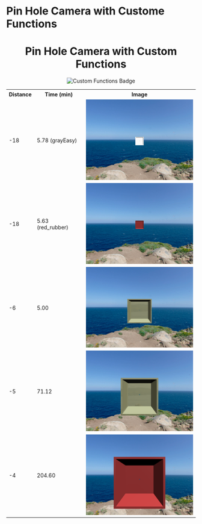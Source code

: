 # Pin Hole Camera with Custome Functions


<h1 align="center">Pin Hole Camera with Custom Functions</h1>

<p align="center">
  <img src="https://img.shields.io/badge/-Custom%20Functions-blue?style=for-the-badge" alt="Custom Functions Badge">
</p>

<table align="center">
  <tr>
    <th>Distance</th>
    <th>Time (min)</th>
    <th>Image</th>
  </tr>
  <tr>
    <td>-18</td>
    <td>5.78 (grayEasy)</td>
    <td><img src="https://github.com/moezdurrani/pinHoleCameraCustom/blob/main/images/18gray.png" alt="gray cube"></td>
  </tr>
  <tr>
    <td>-18</td>
    <td>5.63 (red_rubber)</td>
    <td><img src="https://github.com/moezdurrani/pinHoleCameraCustom/blob/main/images/18red.png" alt="red cube"></td>
  </tr>
  <tr>
    <td>-6</td>
    <td>5.00</td>
    <td><img src="https://github.com/moezdurrani/pinHoleCameraCustom/blob/main/images/6gray.png" alt="beige cube"></td>
  </tr>
  <tr>
    <td>-5</td>
    <td>71.12</td>
    <td><img src="https://github.com/moezdurrani/pinHoleCameraCustom/blob/main/images/5gray.png" alt="beige cube with shadow"></td>
  </tr>
  <tr>
    <td>-4</td>
    <td>204.60</td>
    <td><img src="https://github.com/moezdurrani/pinHoleCameraCustom/blob/main/images/4gray.png" alt="beige cube"></td>
  </tr>
</table>

